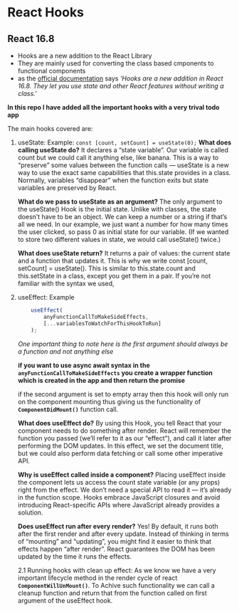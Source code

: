 # React Hooks
## React 16.8

- Hooks are a new addition to the React Library 
- They are mainly used for converting the class based cmponents to functional components
- as the [official documentation](https://reactjs.org/docs/hooks-intro.html) says *'Hooks are a new addition in React 16.8. They let you use state and other React features without writing a class.'*


**In this repo I have added all the important hooks with a very trival todo app**

The main hooks covered are:
1. useState: 
    Example: ```const [count, setCount] = useState(0);```
    **What does calling useState do?** It declares a “state variable”. Our variable is called count but we could call it anything else, like banana. This is a way to “preserve” some values between the function calls — useState is a new way to use the exact same capabilities that this.state provides in a class. Normally, variables “disappear” when the function exits but state variables are preserved by React.

    **What do we pass to useState as an argument?** The only argument to the useState() Hook is the initial state. Unlike with classes, the state doesn’t have to be an object. We can keep a number or a string if that’s all we need. In our example, we just want a number for how many times the user clicked, so pass 0 as initial state for our variable. (If we wanted to store two different values in state, we would call useState() twice.)

    **What does useState return?** It returns a pair of values: the current state and a function that updates it. This is why we write const [count, setCount] = useState(). This is similar to this.state.count and this.setState in a class, except you get them in a pair. If you’re not familiar with the syntax we used,
    
2. useEffect:
    Example 
    ```javascript 
        useEffect(
            anyFunctionCallToMakeSideEffects, 
            [...variablesToWatchForThisHookToRun]
        );
    ```
    
    *One important thing to note here is the first argument should always be a function and not anything else*
    
    **if you want to use async await syntax in the ```anyFunctionCallToMakeSideEffects``` you create a wrapper function which is created in the app and then return the promise**
    
    if the second argument is set to empty array then this hook will only run on the component mounting thus giving us the functionality of **```ComponentDidMount()```** function call.
    
    **What does useEffect do?** By using this Hook, you tell React that your component needs to do something after render. React will remember the function you passed (we’ll refer to it as our “effect”), and call it later after performing the DOM updates. In this effect, we set the document title, but we could also perform data fetching or call some other imperative API.

    **Why is useEffect called inside a component?** Placing useEffect inside the component lets us access the count state variable (or any props) right from the effect. We don’t need a special API to read it — it’s already in the function scope. Hooks embrace JavaScript closures and avoid introducing React-specific APIs where JavaScript already provides a solution.

    **Does useEffect run after every render?** Yes! By default, it runs both after the first render and after every update. Instead of thinking in terms of “mounting” and “updating”, you might find it easier to think that effects happen “after render”. React guarantees the DOM has been updated by the time it runs the effects.

    2.1 Running hooks with clean up effect:
        As we know we have a very important lifecycle method in the render cycle of react 
        **```ComponentWillUnMount()```**.
        To Achive such functionality we can call a cleanup function and return that from the function called on first argument of the useEffect hook.
